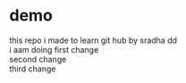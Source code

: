 # demo
this repo i made to learn git hub by sradha dd 
<br>
i aam doing first change 
<br>
second change
<br>
third change

